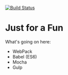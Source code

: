 [![Build Status](https://travis-ci.org/yowcow/webpack-app.svg?branch=master)](https://travis-ci.org/yowcow/webpack-app)

Just for a Fun
==============

What's going on here:

+ WebPack
+ Babel (ES6)
+ Mocha
+ Gulp
